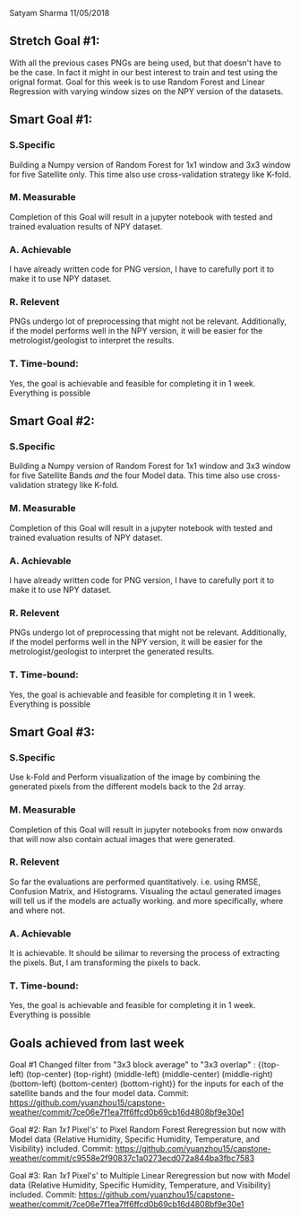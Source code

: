 Satyam Sharma
11/05/2018

## Stretch Goal #1:
With all the previous cases PNGs are being used, but that doesn't have to be the case. In fact it might in our best interest to train and test using the orignal format. Goal for this week is to use Random Forest and Linear Regression with varying window sizes on the NPY version of the datasets.

## Smart Goal #1:
### S.Specific
Building a Numpy version of Random Forest for 1x1 window and 3x3 window for five Satellite only. This time also use cross-validation strategy like K-fold.

### M. Measurable
Completion of this Goal will result in a jupyter notebook with tested and trained evaluation results of NPY dataset.

### A. Achievable
I have already written code for PNG version, I have to carefully port it to make it to use NPY dataset.

### R. Relevent
PNGs undergo lot of preprocessing that might not be relevant. Additionally, if the model performs well in the NPY version, it will be easier for the metrologist/geologist to interpret the results.
 
### T. Time-bound:
Yes, the goal is achievable and feasible for completing it in 1 week. Everything is possible


## Smart Goal #2:
### S.Specific
Building a Numpy version of Random Forest for 1x1 window and 3x3 window for five Satellite Bands *and* the four Model data. This time also use cross-validation strategy like K-fold.

### M. Measurable
Completion of this Goal will result in a jupyter notebook with tested and trained evaluation results of NPY dataset.

### A. Achievable
I have already written code for PNG version, I have to carefully port it to make it to use NPY dataset.

### R. Relevent
PNGs undergo lot of preprocessing that might not be relevant. Additionally, if the model performs well in the NPY version, it will be easier for the metrologist/geologist to interpret the generated results.
 
### T. Time-bound:
Yes, the goal is achievable and feasible for completing it in 1 week. Everything is possible



## Smart Goal #3:
### S.Specific
Use k-Fold and Perform visualization of the image by combining the generated pixels from the different models back to the 2d array.

### M. Measurable
Completion of this Goal will result in jupyter notebooks from now onwards that will now also contain actual images that were generated.

### R. Relevent
So far the evaluations are performed quantitatively. i.e. using RMSE, Confusion Matrix, and Histograms. Visualing the actaul generated images will tell us if the models are actually working. and more specifically, where and where not.

### A. Achievable
It is achievable. It should be silimar to reversing the process of extracting the pixels. But, I am transforming the pixels to back.

### T. Time-bound:
Yes, the goal is achievable and feasible for completing it in 1 week. Everything is possible

## Goals achieved from last week
Goal #1
Changed filter from "3x3 block average" to "3x3 overlap" :  {(top-left) (top-center) (top-right) (middle-left) (middle-center) (middle-right) (bottom-left) (bottom-center) (bottom-right)} for the inputs for each of the satellite bands and the four model data.
Commit:
https://github.com/yuanzhou15/capstone-weather/commit/7ce06e7f1ea7ff6ffcd0b69cb16d4808bf9e30e1

Goal #2:
Ran *1x1* Pixel's' to Pixel Random Forest Reregression but now with Model data {Relative Humidity, Specific Humidity, Temperature, and Visibility} included.
Commit:
https://github.com/yuanzhou15/capstone-weather/commit/c9558e2f90837c1a0273ecd072a844ba3fbc7583

Goal #3:
Ran *1x1* Pixel's' to Multiple Linear Reregression but now with Model data {Relative Humidity, Specific Humidity, Temperature, and Visibility} included.
Commit:
https://github.com/yuanzhou15/capstone-weather/commit/7ce06e7f1ea7ff6ffcd0b69cb16d4808bf9e30e1
